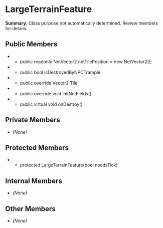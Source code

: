 # LargeTerrainFeature

**Summary:** Class purpose not automatically determined. Review members for details.

## Public Members
- - public readonly NetVector2 netTilePosition = new NetVector2();
- - public bool isDestroyedByNPCTrample;
- - public override Vector2 Tile
- - public override void initNetFields()
- - public virtual void onDestroy()

## Private Members
- *(None)*

## Protected Members
- - protected LargeTerrainFeature(bool needsTick)

## Internal Members
- *(None)*

## Other Members
- *(None)*
